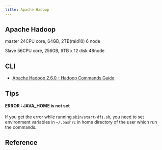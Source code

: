 ```yaml
---
title: Apache Hadoop
---
```


## Apache Hadoop

master
24CPU core, 64GB, 2TB(raid10)
6 node

Slave
56CPU core, 256GB, 6TB x 12 disk
48node


## CLI
* [Apache Hadoop 2.6.0 - Hadoop Commands Guide](https://hadoop.apache.org/docs/r2.6.0/hadoop-project-dist/hadoop-common/CommandsManual.html)



## Tips

#### ERROR : JAVA_HOME is not set
If you get the error while running `sbin/start-dfs.sh`, you need to set environment variables in `~/.bashrc` in home directory of the user which run the commands.


## Reference

